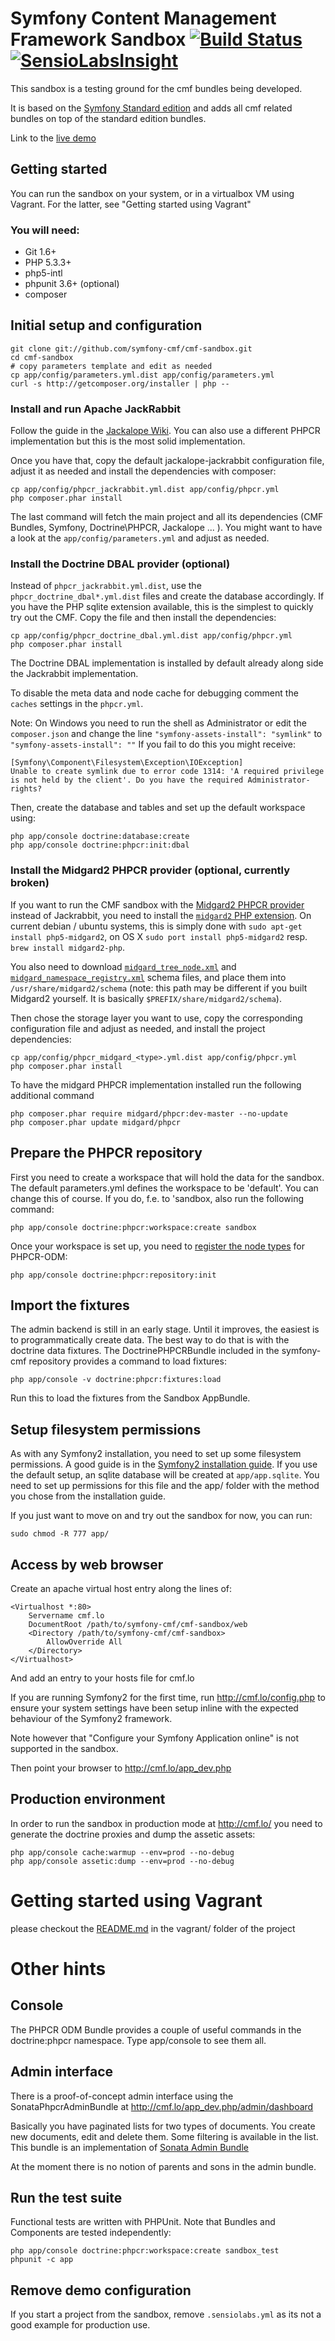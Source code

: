 # Symfony Content Management Framework Sandbox  [![Build Status](https://secure.travis-ci.org/symfony-cmf/cmf-sandbox.png?branch=master)](http://travis-ci.org/symfony-cmf/cmf-sandbox) [![SensioLabsInsight](https://insight.sensiolabs.com/projects/01a6d3b6-a2b4-4a0a-b3cd-2b46a62d6ed9/mini.png)](https://insight.sensiolabs.com/projects/01a6d3b6-a2b4-4a0a-b3cd-2b46a62d6ed9)

This sandbox is a testing ground for the cmf bundles being developed.

It is based on the [Symfony Standard edition](https://github.com/symfony/symfony-standard) and adds all
cmf related bundles on top of the standard edition bundles.

Link to the [live demo](http://cmf.liip.ch)

## Getting started

You can run the sandbox on your system, or in a virtualbox VM using Vagrant. For the latter, see
"Getting started using Vagrant"

### You will need:

  * Git 1.6+
  * PHP 5.3.3+
  * php5-intl
  * phpunit 3.6+ (optional)
  * composer

## Initial setup and configuration

    git clone git://github.com/symfony-cmf/cmf-sandbox.git
    cd cmf-sandbox
    # copy parameters template and edit as needed
    cp app/config/parameters.yml.dist app/config/parameters.yml
    curl -s http://getcomposer.org/installer | php --

### Install and run Apache JackRabbit

Follow the guide in the [Jackalope Wiki](https://github.com/jackalope/jackalope/wiki/Running-a-jackrabbit-server).
You can also use a different PHPCR implementation but this is the most solid
implementation.

Once you have that, copy the default jackalope-jackrabbit configuration file,
adjust it as needed and install the dependencies with composer:

    cp app/config/phpcr_jackrabbit.yml.dist app/config/phpcr.yml
    php composer.phar install

The last command will fetch the main project and all its dependencies (CMF
Bundles, Symfony, Doctrine\PHPCR, Jackalope ... ). You might want to have a look
at the ``app/config/parameters.yml`` and adjust as needed.

### Install the Doctrine DBAL provider (optional)

Instead of `phpcr_jackrabbit.yml.dist`, use the `phpcr_doctrine_dbal*.yml.dist`
files and create the database accordingly. If you have the PHP sqlite extension
available, this is the simplest to quickly try out the CMF. Copy the file
and then install the dependencies:

    cp app/config/phpcr_doctrine_dbal.yml.dist app/config/phpcr.yml
    php composer.phar install

The Doctrine DBAL implementation is installed by default already along side the Jackrabbit implementation.

To disable the meta data and node cache for debugging comment the ``caches`` settings in the `phpcr.yml`.


Note: On Windows you need to run the shell as Administrator or edit the `composer.json` and
change the line `"symfony-assets-install": "symlink"` to `"symfony-assets-install": ""`
If you fail to do this you might receive:

    [Symfony\Component\Filesystem\Exception\IOException]
    Unable to create symlink due to error code 1314: 'A required privilege is not held by the client'. Do you have the required Administrator-rights?

Then, create the database and tables and set up the default workspace using:

    php app/console doctrine:database:create
    php app/console doctrine:phpcr:init:dbal

### Install the Midgard2 PHPCR provider (optional, currently broken)

If you want to run the CMF sandbox with the [Midgard2 PHPCR provider](http://midgard-project.org/phpcr/)
instead of Jackrabbit, you need to install the [`midgard2` PHP extension](http://midgard-project.org/midgard2/#download).
On current debian / ubuntu systems, this is simply done with ``sudo apt-get install php5-midgard2``, on OS X
``sudo port install php5-midgard2`` resp. ``brew install midgard2-php``.

You also need to download [`midgard_tree_node.xml`](https://raw.github.com/midgardproject/phpcr-midgard2/master/data/share/schema/midgard_tree_node.xml)
and [`midgard_namespace_registry.xml`](https://github.com/midgardproject/phpcr-midgard2/raw/master/data/share/schema/midgard_namespace_registry.xml)
schema files, and place them into `/usr/share/midgard2/schema` (note: this path may be different if you built Midgard2 yourself. It is
basically `$PREFIX/share/midgard2/schema`).

Then chose the storage layer you want to use, copy the corresponding configuration file
and adjust as needed, and install the project dependencies:

    cp app/config/phpcr_midgard_<type>.yml.dist app/config/phpcr.yml
    php composer.phar install

To have the midgard PHPCR implementation installed run the following additional command

    php composer.phar require midgard/phpcr:dev-master --no-update
    php composer.phar update midgard/phpcr

## Prepare the PHPCR repository

First you need to create a workspace that will hold the data for the sandbox.
The default parameters.yml defines the workspace to be 'default'. You can
change this of course. If you do, f.e. to 'sandbox, also run the following command:

    php app/console doctrine:phpcr:workspace:create sandbox

Once your workspace is set up, you need to [register the node types](https://github.com/doctrine/phpcr-odm/wiki/Custom-node-type-phpcr%3Amanaged)
for PHPCR-ODM:

    php app/console doctrine:phpcr:repository:init

## Import the fixtures

The admin backend is still in an early stage. Until it improves, the easiest is
to programmatically create data. The best way to do that is with the doctrine
data fixtures. The DoctrinePHPCRBundle included in the symfony-cmf repository
provides a command to load fixtures:

    php app/console -v doctrine:phpcr:fixtures:load

Run this to load the fixtures from the Sandbox AppBundle.

## Setup filesystem permissions

As with any Symfony2 installation, you need to set up some filesystem permissions.
A good guide is in the [Symfony2 installation guide](http://symfony.com/doc/current/book/installation.html#configuration-and-setup).
If you use the default setup, an sqlite database will be created at `app/app.sqlite`.
You need to set up permissions for this file and the app/ folder with the method
you chose from the installation guide.

If you just want to move on and try out the sandbox for now, you can
run:

    sudo chmod -R 777 app/

## Access by web browser

Create an apache virtual host entry along the lines of:

    <Virtualhost *:80>
        Servername cmf.lo
        DocumentRoot /path/to/symfony-cmf/cmf-sandbox/web
        <Directory /path/to/symfony-cmf/cmf-sandbox>
            AllowOverride All
        </Directory>
    </Virtualhost>

And add an entry to your hosts file for cmf.lo

If you are running Symfony2 for the first time, run http://cmf.lo/config.php to ensure your system settings have been
setup inline with the expected behaviour of the Symfony2 framework.

Note however that "Configure your Symfony Application online" is not supported in the sandbox.

Then point your browser to http://cmf.lo/app_dev.php

## Production environment

In order to run the sandbox in production mode at http://cmf.lo/
you need to generate the doctrine proxies and dump the assetic assets:

    php app/console cache:warmup --env=prod --no-debug
    php app/console assetic:dump --env=prod --no-debug

# Getting started using Vagrant

please checkout the [README.md](vagrant) in the vagrant/ folder of the project

# Other hints

## Console

The PHPCR ODM Bundle provides a couple of useful commands in the doctrine:phpcr namespace.
Type app/console to see them all.

## Admin interface

There is a proof-of-concept admin interface using the SonataPhpcrAdminBundle at
http://cmf.lo/app_dev.php/admin/dashboard

Basically you have paginated lists for two types of documents. You create new documents, edit and delete them.
Some filtering is available in the list. This bundle is an implementation of
[Sonata Admin Bundle](https://github.com/sonata-project/SonataAdminBundle)

At the moment there is no notion of parents and sons in the admin bundle.

## Run the test suite

Functional tests are written with PHPUnit. Note that Bundles and Components are tested independently:

    php app/console doctrine:phpcr:workspace:create sandbox_test
    phpunit -c app

## Remove demo configuration

If you start a project from the sandbox, remove ```.sensiolabs.yml``` as its not a good example for production use.
